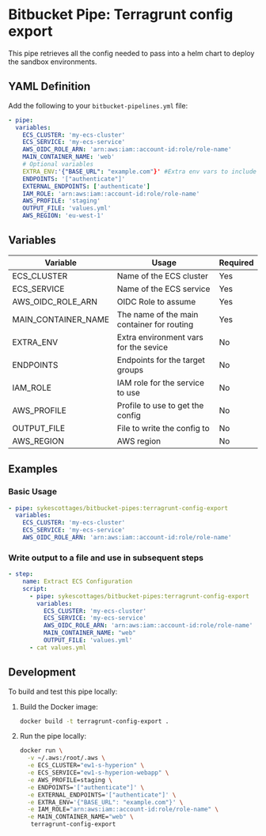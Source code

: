 # Bitbucket Pipe: Terragrunt config export

This pipe retrieves all the config needed to pass into a helm chart to deploy the sandbox environments.
## YAML Definition

Add the following to your `bitbucket-pipelines.yml` file:

```yaml
- pipe: 
  variables:
    ECS_CLUSTER: 'my-ecs-cluster'
    ECS_SERVICE: 'my-ecs-service'
    AWS_OIDC_ROLE_ARN: 'arn:aws:iam::account-id:role/role-name'
    MAIN_CONTAINER_NAME: 'web'
    # Optional variables
    EXTRA_ENV:'{"BASE_URL": "example.com"}' #Extra env vars to include in the config
    ENDPOINTS: '["authenticate"]'
    EXTERNAL_ENDPOINTS: ['authenticate']
    IAM_ROLE: 'arn:aws:iam::account-id:role/role-name'
    AWS_PROFILE: 'staging' 
    OUTPUT_FILE: 'values.yml' 
    AWS_REGION: 'eu-west-1'
```

## Variables

| Variable | Usage                                      | Required |
| -------- |--------------------------------------------| -------- |
| ECS_CLUSTER | Name of the ECS cluster                    | Yes |
| ECS_SERVICE | Name of the ECS service                    | Yes |
| AWS_OIDC_ROLE_ARN | OIDC Role to assume                        | Yes |
| MAIN_CONTAINER_NAME | The name of the main container for routing | Yes |
| EXTRA_ENV | Extra environment vars for the sevice      | No |
| ENDPOINTS | Endpoints for the target groups            | No |
| IAM_ROLE | IAM role for the service to use            | No |
| AWS_PROFILE | Profile to use to get the config           | No |
| OUTPUT_FILE | File to write the config to                | No |
| AWS_REGION | AWS region                                 | No |

## Examples

### Basic Usage

```yaml
- pipe: sykescottages/bitbucket-pipes:terragrunt-config-export
  variables:
    ECS_CLUSTER: 'my-ecs-cluster'
    ECS_SERVICE: 'my-ecs-service'
    AWS_OIDC_ROLE_ARN: 'arn:aws:iam::account-id:role/role-name'
```

### Write output to a file and use in subsequent steps

```yaml
- step:
    name: Extract ECS Configuration
    script:
      - pipe: sykescottages/bitbucket-pipes:terragrunt-config-export
        variables:
          ECS_CLUSTER: 'my-ecs-cluster'
          ECS_SERVICE: 'my-ecs-service'
          AWS_OIDC_ROLE_ARN: 'arn:aws:iam::account-id:role/role-name'
          MAIN_CONTAINER_NAME: "web"
          OUTPUT_FILE: 'values.yml'
      - cat values.yml
```

## Development

To build and test this pipe locally:

1. Build the Docker image:
   ```bash
   docker build -t terragrunt-config-export .
   ```

2. Run the pipe locally:
   ```bash
   docker run \
     -v ~/.aws:/root/.aws \
     -e ECS_CLUSTER="ew1-s-hyperion" \
     -e ECS_SERVICE="ew1-s-hyperion-webapp" \
     -e AWS_PROFILE=staging \
     -e ENDPOINTS='["authenticate"]' \
     -e EXTERNAL_ENDPOINTS='["authenticate"]' \
     -e EXTRA_ENV='{"BASE_URL": "example.com"}' \
     -e IAM_ROLE="arn:aws:iam::account-id:role/role-name" \
     -e MAIN_CONTAINER_NAME="web" \
      terragrunt-config-export
   ```